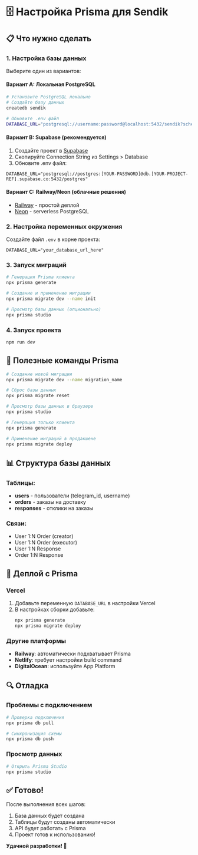 # 🗄️ Настройка Prisma для Sendik

## 📋 Что нужно сделать

### 1. Настройка базы данных

Выберите один из вариантов:

#### Вариант A: Локальная PostgreSQL
```bash
# Установите PostgreSQL локально
# Создайте базу данных
createdb sendik

# Обновите .env файл
DATABASE_URL="postgresql://username:password@localhost:5432/sendik?schema=public"
```

#### Вариант B: Supabase (рекомендуется)
1. Создайте проект в [Supabase](https://supabase.com)
2. Скопируйте Connection String из Settings > Database
3. Обновите .env файл:
```env
DATABASE_URL="postgresql://postgres:[YOUR-PASSWORD]@db.[YOUR-PROJECT-REF].supabase.co:5432/postgres"
```

#### Вариант C: Railway/Neon (облачные решения)
- [Railway](https://railway.app) - простой деплой
- [Neon](https://neon.tech) - serverless PostgreSQL

### 2. Настройка переменных окружения

Создайте файл `.env` в корне проекта:
```env
DATABASE_URL="your_database_url_here"
```

### 3. Запуск миграций

```bash
# Генерация Prisma клиента
npx prisma generate

# Создание и применение миграции
npx prisma migrate dev --name init

# Просмотр базы данных (опционально)
npx prisma studio
```

### 4. Запуск проекта

```bash
npm run dev
```

## 🔧 Полезные команды Prisma

```bash
# Создание новой миграции
npx prisma migrate dev --name migration_name

# Сброс базы данных
npx prisma migrate reset

# Просмотр базы данных в браузере
npx prisma studio

# Генерация только клиента
npx prisma generate

# Применение миграций в продакшене
npx prisma migrate deploy
```

## 📊 Структура базы данных

### Таблицы:
- **users** - пользователи (telegram_id, username)
- **orders** - заказы на доставку
- **responses** - отклики на заказы

### Связи:
- User 1:N Order (creator)
- User 1:N Order (executor)
- User 1:N Response
- Order 1:N Response

## 🚀 Деплой с Prisma

### Vercel
1. Добавьте переменную `DATABASE_URL` в настройки Vercel
2. В настройках сборки добавьте:
   ```bash
   npx prisma generate
   npx prisma migrate deploy
   ```

### Другие платформы
- **Railway**: автоматически подхватывает Prisma
- **Netlify**: требует настройки build command
- **DigitalOcean**: используйте App Platform

## 🔍 Отладка

### Проблемы с подключением
```bash
# Проверка подключения
npx prisma db pull

# Синхронизация схемы
npx prisma db push
```

### Просмотр данных
```bash
# Открыть Prisma Studio
npx prisma studio
```

## ✅ Готово!

После выполнения всех шагов:
1. База данных будет создана
2. Таблицы будут созданы автоматически
3. API будет работать с Prisma
4. Проект готов к использованию!

**Удачной разработки! 🚀**
